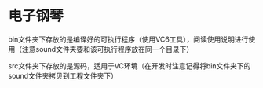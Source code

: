 # 电子钢琴

bin文件夹下存放的是编译好的可执行程序（使用VC6工具），阅读使用说明进行使用（注意sound文件夹要和该可执行程序放在同一个目录下）

src文件夹下存放的是源码，适用于VC环境（在开发时注意记得将bin文件夹下的sound文件夹拷贝到工程文件夹下）